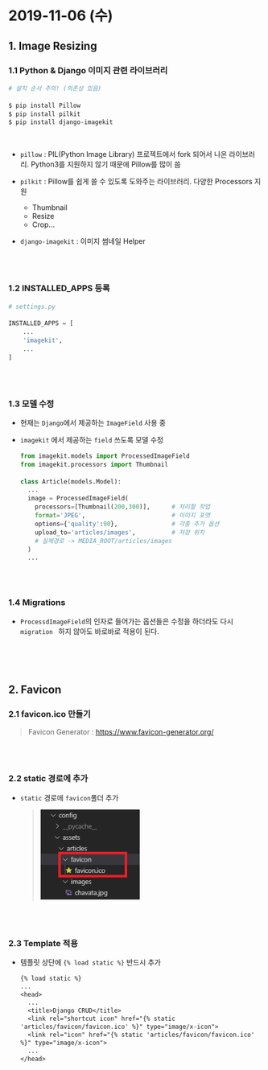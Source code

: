 # 2019-11-06 (수)

## 1. Image Resizing

### 1.1 Python & Django 이미지 관련 라이브러리

```bash
# 설치 순서 주의! (의존성 있음)

$ pip install Pillow
$ pip install pilkit
$ pip install django-imagekit
```

<br>

- `pillow` : PIL(Python Image Library) 프로젝트에서 fork 되어서 나온 라이브러리. Python3를 지원하지 않기 때문에 Pillow를 많이 씀

- `pilkit` : Pillow를 쉽게 쓸 수 있도록 도와주는 라이브러리. 다양한 Processors 지원
  - Thumbnail
  - Resize
  - Crop...
- `django-imagekit` : 이미지 썸네일 Helper

<br>

<br>

### 1.2 INSTALLED_APPS 등록

```python
# settings.py

INSTALLED_APPS = [
	...
    'imagekit',
	...
]
```

<br>

<br>

### 1.3 모델 수정

- 현재는 `Django`에서 제공하는 `ImageField` 사용 중

- `imagekit` 에서 제공하는 `field` 쓰도록 모델 수정

  ```python
  from imagekit.models import ProcessedImageField
  from imagekit.processors import Thumbnail
  
  class Article(models.Model):
    ...
    image = ProcessedImageField(
      processors=[Thumbnail(200,300)],  	# 처리할 작업
      format='JPEG',                    	# 이미지 포맷
      options={'quality':90},           	# 각종 추가 옵션
      upload_to='articles/images',      	# 저장 위치   
      # 실제경로 -> MEDIA_ROOT/articles/images
    )
    ... 
  ```

<br>

<br>

### 1.4 Migrations

- `ProcessdImageField`의 인자로 들어가는 옵션들은 수정을 하더라도 다시 `migration ` 하지 않아도 바로바로 적용이 된다.

<br>

<br>

<br>



## 2. Favicon

### 2.1  **favicon.ico** 만들기

> Favicon Generator :  https://www.favicon-generator.org/ 

<br>

<br>

### 2.2 static 경로에 추가

- `static` 경로에 `favicon`폴더 추가

  > ![1573003599980](images/1573003599980.png)

<br>

<br>

### 2.3 Template 적용

- 템플릿 상단에 `{% load static %}` 반드시 추가

  ```django
  {% load static %}
  ...
  <head>
    ...
    <title>Django CRUD</title>
    <link rel="shortcut icon" href="{% static 'articles/favicon/favicon.ico' %}" type="image/x-icon">
    <link rel="icon" href="{% static 'articles/favicon/favicon.ico' %}" type="image/x-icon">
    ...
  </head>
  ```

  

<br>

<br>

<br>